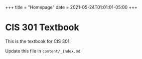 +++
title = "Homepage"
date = 2021-05-24T01:01:01-05:00
+++

# CIS 301 Textbook

This is the textbook for CIS 301.

Update this file in `content/_index.md`
